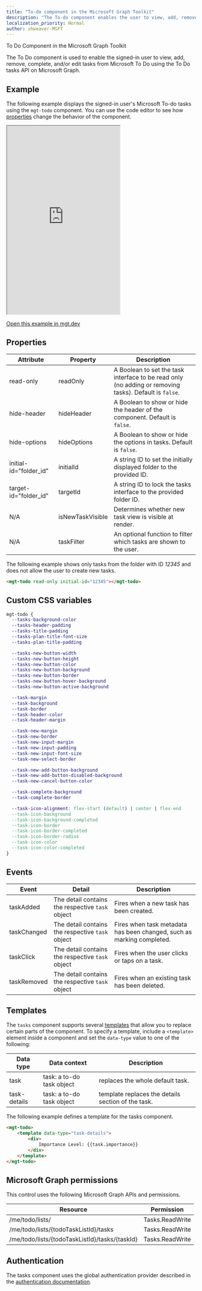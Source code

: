 ```yaml
---
title: "To-do component in the Microsoft Graph Toolkit"
description: "The To-do component enables the user to view, add, remove, complete, or edit todo tasks. It works with any tasks in Microsoft To-Do."
localization_priority: Normal
author: shweaver-MSFT
---
```


To Do Component in the Microsoft Graph Toolkit

The To Do component is used to enable the signed-in user to view, add, remove, complete, and/or edit tasks from Microsoft To Do using the To Do tasks API on Microsoft Graph.

## Example

The following example displays the signed-in user's Microsoft To-do tasks using the `mgt-todo` component. You can use the code editor to see how [properties](#properties) change the behavior of the component.

<iframe src="https://mgt.dev/iframe.html?id=components-mgt-todo--tasks&source=docs" height="500"></iframe>

[Open this example in mgt.dev](https://mgt.dev/?path=/story/components-mgt-todo--tasks&source=docs)

## Properties

| Attribute | Property | Description |
| -- | -- | -- |
| read-only | readOnly | A Boolean to set the task interface to be read only (no adding or removing tasks). Default is `false`. |
| hide-header | hideHeader | A Boolean to show or hide the header of the component. Default is `false`. |
| hide-options | hideOptions | A Boolean to show or hide the options in tasks. Default is `false`.
| initial-id="folder_id" | initialId | A string ID to set the initially displayed folder to the provided ID. |
| target-id="folder_id"| targetId | A string ID to lock the tasks interface to the provided folder ID. |
| N/A | isNewTaskVisible  | Determines whether new task view is visible at render. |
| N/A | taskFilter  | An optional function to filter which tasks are shown to the user. |

The following example shows only tasks from the folder with ID *12345* and does not allow the user to create new tasks.

```html
<mgt-todo read-only initial-id="12345"></mgt-todo>
```

## Custom CSS variables

````css
mgt-todo {
  --tasks-background-color
  --tasks-header-padding
  --tasks-title-padding
  --tasks-plan-title-font-size
  --tasks-plan-title-padding

  --tasks-new-button-width
  --tasks-new-button-height
  --tasks-new-button-color
  --tasks-new-button-background
  --tasks-new-button-border
  --tasks-new-button-hover-background
  --tasks-new-button-active-background

  --task-margin
  --task-background
  --task-border
  --task-header-color
  --task-header-margin

  --task-new-margin
  --task-new-border
  --task-new-input-margin
  --task-new-input-padding
  --task-new-input-font-size
  --task-new-select-border

  --task-new-add-button-background
  --task-new-add-button-disabled-background
  --task-new-cancel-button-color

  --task-complete-background
  --task-complete-border

  --task-icon-alignment: flex-start (default) | center | flex-end
  --task-icon-background
  --task-icon-background-completed
  --task-icon-border
  --task-icon-border-completed
  --task-icon-border-radius
  --task-icon-color
  --task-icon-color-completed
}
````

## Events
| Event | Detail | Description |
| --- | --- | --- |
| taskAdded | The detail contains the respective `task` object | Fires when a new task has been created. |
| taskChanged | The detail contains the respective `task` object | Fires when task metadata has been changed, such as marking completed. |
| taskClick | The detail contains the respective `task` object | Fires when the user clicks or taps on a task. |
| taskRemoved | The detail contains the respective `task` object | Fires when an existing task has been deleted. |

## Templates

The `tasks` component supports several [templates](../templates.md) that allow you to replace certain parts of the component. To specify a template, include a `<template>` element inside a component and set the `data-type` value to one of the following:

| Data type     | Data context              | Description                                                       |
| ---------     | ------------------------- | ----------------------------------------------------------------- |
| task     | task: a to-do task object | replaces the whole default task. |
| task-details | task: a to-do task object | template replaces the details section of the task. |

The following example defines a template for the tasks component.

```html
<mgt-todo>
    <template data-type="task-details">
        <div>
            Importance Level: {{task.importance}}
        </div>
    </template>
</mgt-todo>
```

## Microsoft Graph permissions

This control uses the following Microsoft Graph APIs and permissions.

| Resource | Permission |
| - | - |
| /me/todo/lists/ | Tasks.ReadWrite |
| /me/todo/lists/{todoTaskListId}/tasks | Tasks.ReadWrite |
| /me/todo/lists/{todoTaskListId}/tasks/{taskId} | Tasks.ReadWrite |

## Authentication

The tasks component uses the global authentication provider described in the [authentication documentation](../providers/providers.md).

